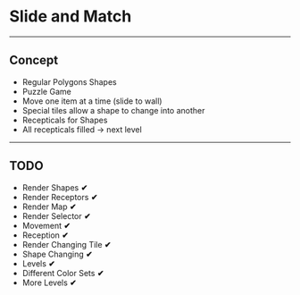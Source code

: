 # Slide and Match
---
## Concept
* Regular Polygons Shapes
* Puzzle Game
* Move one item at a time (slide to wall)
* Special tiles allow a shape to change into another
* Recepticals for Shapes
* All recepticals filled -> next level
---
## TODO
* Render Shapes __✔__
* Render Receptors __✔__
* Render Map __✔__
* Render Selector __✔__
* Movement __✔__
* Reception __✔__
* Render Changing Tile __✔__
* Shape Changing __✔__
* Levels __✔__
* Different Color Sets __✔__
* More Levels __✔__

